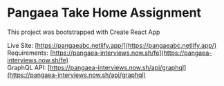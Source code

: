 # Pangaea Take Home Assignment

This project was bootstrapped with Create React App

Live Site:    [https://pangaeabc.netlify.app/](https://pangaeabc.netlify.app/)      
Requirements: [https://pangaea-interviews.now.sh/fe](https://pangaea-interviews.now.sh/fe)      
GraphQL API:  [https://pangaea-interviews.now.sh/api/graphql](https://pangaea-interviews.now.sh/api/graphql)

